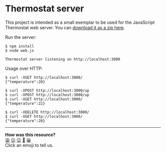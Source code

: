 # Thermostat server

This project is intended as a small exemplar to be used for the JavaScript Thermostat web server. You can [download it as a zip here](./thermostat-backend.zip).

Run the server:
```
$ npm install
$ node web.js

Thermostat server listening on http://localhost:3000
```

Usage over HTTP:

```
$ curl -XGET http://localhost:3000/
{"temperature":20}

$ curl -XPOST http://localhost:3000/up 
$ curl -XPOST http://localhost:3000/up 
$ curl -XGET http://localhost:3000/
{"temperature":22}

$ curl -XDELETE http://localhost:3000/
$ curl -XGET http://localhost:3000/ 
{"temperature":20}
```


<!-- BEGIN GENERATED SECTION DO NOT EDIT -->

---

**How was this resource?**  
[😫](https://airtable.com/shrUJ3t7KLMqVRFKR?prefill_Repository=makersacademy/javascript-web-applications&prefill_File=resources/thermostat-backend/README.md&prefill_Sentiment=😫) [😕](https://airtable.com/shrUJ3t7KLMqVRFKR?prefill_Repository=makersacademy/javascript-web-applications&prefill_File=resources/thermostat-backend/README.md&prefill_Sentiment=😕) [😐](https://airtable.com/shrUJ3t7KLMqVRFKR?prefill_Repository=makersacademy/javascript-web-applications&prefill_File=resources/thermostat-backend/README.md&prefill_Sentiment=😐) [🙂](https://airtable.com/shrUJ3t7KLMqVRFKR?prefill_Repository=makersacademy/javascript-web-applications&prefill_File=resources/thermostat-backend/README.md&prefill_Sentiment=🙂) [😀](https://airtable.com/shrUJ3t7KLMqVRFKR?prefill_Repository=makersacademy/javascript-web-applications&prefill_File=resources/thermostat-backend/README.md&prefill_Sentiment=😀)  
Click an emoji to tell us.

<!-- END GENERATED SECTION DO NOT EDIT -->
